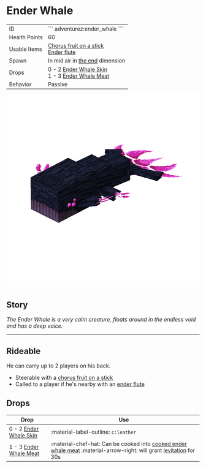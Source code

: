 # Ender Whale
<div class="combi">
<div class="divthing">
<table class="tablething">
    <tbody>
        <tr>
            <td class="first-column">ID</td>
            <td class="second-column">
            ```
            adventurez:ender_whale
            ```
            </td>
        </tr>
        <tr id="linear-top">
            <td class="first-column">Health Points</td>
            <td class="second-column">60</td>
        </tr>
        <tr id="linear-top">
            <td class="first-column">Usable Items</td>
            <td class="second-column"><a href="../../Items/Chorus_Fruit_on_a_Stick/">Chorus fruit on a stick</a><br><a href="../../Items/Ender_Flute/">Ender flute</a></td>
        </tr>
        <tr id="linear-top">
            <td class="first-column">Spawn</td>
            <td class="second-column">In mid air in <a href="https://minecraft.fandom.com/wiki/The_End" target="_blank">the end</a> dimension</td>
        </tr>
        <tr id="linear-top">
            <td class="first-column">Drops</td>
            <td class="second-column">0 - 2 <a href="../../Items/Ender_Whale_Skin/">Ender Whale Skin</a><br>1 - 3 <a href="../../Items/Ender_Whale_Meat/">Ender Whale Meat</a></td>
        </tr>
        <tr id="linear-top">
            <td class="first-column">Behavior</td>
            <td class="second-column">Passive</td>
        </tr>
    </tbody>
</table>
</div>
<div class="div-img-center">
<img src="../../../../assets/adventurez/entities/ender_whale.png" loading="lazy" />
</div>
</div>

## Story

*The Ender Whale is a very calm creature, floats around in the endless void and has a deep voice.*

---

## Rideable
He can carry up to 2 players on his back.

* Steerable with a <a href="../../Items/Chorus_Fruit_on_a_Stick/">chorus fruit on a stick</a>
* Called to a player if he's nearby with an <a href="../../Items/Ender_Flute/">ender flute</a>

## Drops
| Drop | Use |
| --- | --- |
| 0 - 2 <a href="../../Items/Ender_Whale_Skin/">Ender Whale Skin</a> | :material-label-outline: `c:leather` |
| 1 - 3 <a href="../../Items/Ender_Whale_Meat/">Ender Whale Meat</a> | :material-chef-hat: Can be cooked into <a href="../../Items/Cooked_Ender_Whale_Meat/">cooked ender whale meat</a> :material-arrow-right: will grant <a href="https://minecraft.fandom.com/wiki/Levitation" target="_blank">levitation</a> for 30s |
